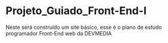 # Projeto_Guiado_Front-End-I
Neste será construído um site básico, esse é o plano de estudo programador Front-End web da DEVMEDIA
